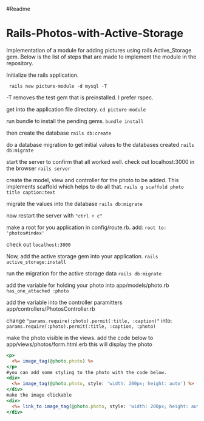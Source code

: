 #Readme
# Rails-Photos-with-Active-Storage

Implementation of a module for adding pictures using rails Active_Storage gem.
Below is the list of steps that are made to implement the module in the repository.

Initialize the rails application.

``` rails new picture-module -d mysql -T```

-T removes the test gem that is preinstalled. I prefer rspec.

get into the application file directory.
```cd picture-module```

run bundle to install the pending gems.
```bundle install```

then create the database
```rails db:create```

do a database migration to get initial values to the databases created
```rails db:migrate```

start the server to confirm that all worked well. check out localhost:3000 in the browser
```rails server```

create the model, view and controller for the photo to be added. This implements scaffold which helps to do all that.
```rails g scaffold photo title caption:text```

migrate the values into the database
```rails db:migrate```

now restart the server with ```"ctrl + c"```

make a root for you application in config/route.rb. add:
```root to: 'photos#index'```

check out ```localhost:3000```

Now, add the active storage gem into your application.
```rails active_storage:install```

run the migration for the active storage data
```rails db:migrate```

add the variable for holding your photo into app/models/photo.rb
```has_one_attached :photo```

add the variable into the controller paramitters app/controllers/PhotosController.rb

change ```"params.require(:photo).permit(:title, :caption)"``` into:
```params.require(:photo).permit(:title, :caption, :photo)```

make the photo visible in the views. add the code below to app/views/photos/form.html.erb
this will display the photo

```app/views/photos/show.html.erb
<p>
  <%= image_tag(@photo.photo) %>
</p>
#you can add some styling to the photo with the code below.
<div>
  <%= image_tag(@photo.photo, style: 'width: 200px; height: auto') %>
</div>
make the image clickable
<div>
  <%= link_to image_tag(@photo.photo, style: 'width: 200px; height: auto'), photos_path %>
</div>
